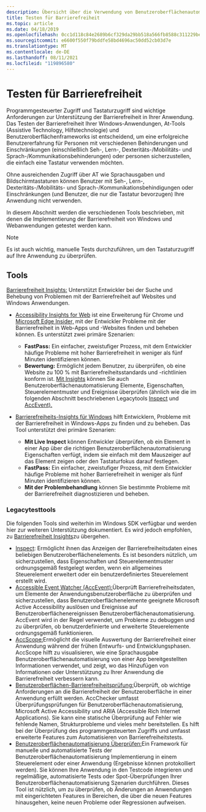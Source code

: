 ```yaml
---
description: Übersicht über die Verwendung von Benutzeroberflächenautomatisierung und anderen Tools zum Testen Ihrer Apps.
title: Testen für Barrierefreiheit
ms.topic: article
ms.date: 04/18/2019
ms.openlocfilehash: 0cc1d118c84e2689b6cf329da29bb518a566fb8588c311229be17fcd28825ddc
ms.sourcegitcommit: e6600f550f79bddfe58bd4696ac50dd52cb03d7e
ms.translationtype: MT
ms.contentlocale: de-DE
ms.lasthandoff: 08/11/2021
ms.locfileid: "119896580"
---
```

# <a name="testing-for-accessibility"></a>Testen für Barrierefreiheit

Programmgesteuerter Zugriff und Tastaturzugriff sind wichtige Anforderungen zur Unterstützung der Barrierefreiheit in Ihrer Anwendung. Das Testen der Barrierefreiheit Ihrer Windows-Anwendungen, At-Tools (Assistive Technology, Hilfstechnologie) und Benutzeroberflächenframeworks ist entscheidend, um eine erfolgreiche Benutzererfahrung für Personen mit verschiedenen Behinderungen und Einschränkungen (einschließlich Seh-, Lern-, Dexteritäts-/Mobilitäts- und Sprach-/Kommunikationsbehinderungen) oder personen sicherzustellen, die einfach eine Tastatur verwenden möchten.

Ohne ausreichenden Zugriff über AT wie Sprachausgaben und Bildschirmtastaturen können Benutzer mit Seh-, Lern-, Dexteritäts-/Mobilitäts- und Sprach-/Kommunikationsbehindigungen oder Einschränkungen (und Benutzer, die nur die Tastatur bevorzugen) Ihre Anwendung nicht verwenden.

In diesem Abschnitt werden die verschiedenen Tools beschrieben, mit denen die Implementierung der Barrierefreiheit von Windows und Webanwendungen getestet werden kann.

> [!NOTE]
> Es ist auch wichtig, manuelle Tests durchzuführen, um den Tastaturzugriff auf Ihre Anwendung zu überprüfen.

## <a name="tools"></a>Tools

[Barrierefreiheit Insights:](https://accessibilityinsights.io/) Unterstützt Entwickler bei der Suche und Behebung von Problemen mit der Barrierefreiheit auf Websites und Windows Anwendungen.

- [Accessibility Insights for Web](https://accessibilityinsights.io/docs/web/overview) ist eine Erweiterung für Chrome und [Microsoft Edge Insider,](https://www.microsoftedgeinsider.com) mit der Entwickler Probleme mit der Barrierefreiheit in Web-Apps und -Websites finden und beheben können. Es unterstützt zwei primäre Szenarien:
  - **FastPass:** Ein einfacher, zweistufiger Prozess, mit dem Entwickler häufige Probleme mit hoher Barrierefreiheit in weniger als fünf Minuten identifizieren können.  
  - **Bewertung:** Ermöglicht jedem Benutzer, zu überprüfen, ob eine Website zu 100 % mit Barrierefreiheitsstandards und -richtlinien konform ist. [Mit Insights](https://accessibilityinsights.io/) können Sie auch Benutzeroberflächenautomatisierung Elemente, Eigenschaften, Steuerelementmuster und Ereignisse überprüfen (ähnlich wie die im folgenden Abschnitt beschriebenen Legacytools [Inspect](/windows/desktop/winauto/inspect-objects) und [AccEvent).](/windows/desktop/winauto/accessible-event-watcher)

- [Barrierefreiheits-Insights für Windows](https://accessibilityinsights.io/docs/windows/overview) hilft Entwicklern, Probleme mit der Barrierefreiheit in Windows-Apps zu finden und zu beheben. Das Tool unterstützt drei primäre Szenarien:
  - **Mit Live Inspect** können Entwickler überprüfen, ob ein Element in einer App über die richtigen Benutzeroberflächenautomatisierung Eigenschaften verfügt, indem sie einfach mit dem Mauszeiger auf das Element zeigen oder den Tastaturfokus darauf festlegen.
  - **FastPass:** Ein einfacher, zweistufiger Prozess, mit dem Entwickler häufige Probleme mit hoher Barrierefreiheit in weniger als fünf Minuten identifizieren können.
  - **Mit der Problembehandlung** können Sie bestimmte Probleme mit der Barrierefreiheit diagnostizieren und beheben.

### <a name="legacy-testing-tools"></a>Legacytesttools

Die folgenden Tools sind weiterhin im Windows SDK verfügbar und werden hier zur weiteren Unterstützung dokumentiert. Es wird jedoch empfohlen, zu [Barrierefreiheit Insights](https://accessibilityinsights.io/)zu übergehen.

- [Inspect](/windows/desktop/winauto/inspect-objects): Ermöglicht ihnen das Anzeigen der Barrierefreiheitsdaten eines beliebigen Benutzeroberflächenelements. Es ist besonders nützlich, um sicherzustellen, dass Eigenschaften und Steuerelementmuster ordnungsgemäß festgelegt werden, wenn ein allgemeines Steuerelement erweitert oder ein benutzerdefiniertes Steuerelement erstellt wird.
- [Accessible Event Watcher (AccEvent):](/windows/desktop/winauto/accessible-event-watcher)Überprüft Barrierefreiheitsdaten, um Elemente der Anwendungsbenutzeroberfläche zu überprüfen und sicherzustellen, dass Benutzeroberflächenelemente geeignete Microsoft Active Accessibility auslösen und Ereignisse auf Benutzeroberflächenereignissen Benutzeroberflächenautomatisierung. AccEvent wird in der Regel verwendet, um Probleme zu debuggen und zu überprüfen, ob benutzerdefinierte und erweiterte Steuerelemente ordnungsgemäß funktionieren.
- [AccScope:](/windows/desktop/winauto/accscope)Ermöglicht die visuelle Auswertung der Barrierefreiheit einer Anwendung während der frühen Entwurfs- und Entwicklungsphasen. AccScope hilft zu visualisieren, wie eine Sprachausgabe Benutzeroberflächenautomatisierung von einer App bereitgestellten Informationen verwendet, und zeigt, wo das Hinzufügen von Informationen oder Unterstützung zu Ihrer Anwendung die Barrierefreiheit verbessern kann.
- [Benutzeroberflächen-Barrierefreiheitsprüfung:](/windows/desktop/winauto/ui-accessibility-checker)Überprüft, ob wichtige Anforderungen an die Barrierefreiheit der Benutzeroberfläche in einer Anwendung erfüllt werden. AccChecker umfasst Überprüfungsprüfungen für Benutzeroberflächenautomatisierung, Microsoft Active Accessibility und ARIA (Accessible Rich Internet Applications). Sie kann eine statische Überprüfung auf Fehler wie fehlende Namen, Strukturprobleme und vieles mehr bereitstellen. Es hilft bei der Überprüfung des programmgesteuerten Zugriffs und umfasst erweiterte Features zum Automatisieren von Barrierefreiheitstests.
- [Benutzeroberflächenautomatisierung Überprüfen:](/windows/desktop/winauto/ui-automation-verify)Ein Framework für manuelle und automatisierte Tests der Benutzeroberflächenautomatisierung Implementierung in einem Steuerelement oder einer Anwendung (Ergebnisse können protokolliert werden). Sie können Ihre Anwendung in den Testcode integrieren und regelmäßige, automatisierte Tests oder Spot-Überprüfungen Ihrer Benutzeroberflächenautomatisierung Szenarien durchführen. Dieses Tool ist nützlich, um zu überprüfen, ob Änderungen an Anwendungen mit eingerichteten Features in Bereichen, die über die neuen Features hinausgehen, keine neuen Probleme oder Regressionen aufweisen.
